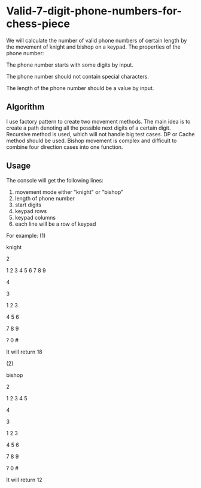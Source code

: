 # Valid-7-digit-phone-numbers-for-chess-piece
We will calculate the number of valid phone numbers of certain length by the movement of knight and bishop on a keypad.
The properties of the phone number:

The phone number starts with some digits by input.

The phone number should not contain special characters.

The length of the phone number should be a value by input.

## Algorithm

I use factory pattern to create two movement methods. The main idea is to create a path denoting all the possible next digits of a certain digit. Recursive method is used, which will not handle big test cases. DP or Cache method should be used. Bishop movement is complex and difficult to combine four direction cases into one function.  

## Usage
The console will get the following lines:
1. movement mode either "knight" or "bishop"
2. length of phone number
3. start digits
4. keypad rows
5. keypad columns
6. each line will be a row of keypad

For example:
(1)

knight

2

1 2 3 4 5 6 7 8 9

4

3

1 2 3

4 5 6

7 8 9

? 0 #

It will return 18

(2)

bishop

2

1 2 3 4 5

4

3

1 2 3

4 5 6

7 8 9

? 0 #

It will return 12
